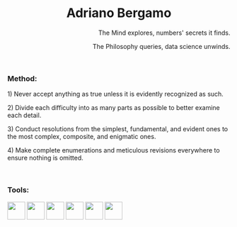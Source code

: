 <h1 align="center"> Adriano Bergamo </h1>

<p align="right"> The Mind explores, numbers' secrets it finds. </p>
<p align="right"> The Philosophy queries, data science unwinds. </p>
</br>


###  Method:

<p align="left"> 1) Never accept anything as true unless it is evidently recognized as such. </p>
<p align="left"> 2) Divide each difficulty into as many parts as possible to better examine each detail. </p>
<p align="left"> 3) Conduct resolutions from the simplest, fundamental, and evident ones to the most complex, composite, and enigmatic ones. </p>
<p align="left"> 4) Make complete enumerations and meticulous revisions everywhere to ensure nothing is omitted. </p>
</br>

###  Tools:

<img src="https://cdn.jsdelivr.net/gh/devicons/devicon/icons/jupyter/jupyter-original-wordmark.svg" width="40" height="40"/> <img src="https://cdn.jsdelivr.net/gh/devicons/devicon/icons/numpy/numpy-original.svg"  width="40" height="40"/> <img src="https://cdn.jsdelivr.net/gh/devicons/devicon/icons/pandas/pandas-original.svg" width="40" height="40"/> <img src="https://cdn.jsdelivr.net/gh/devicons/devicon/icons/tensorflow/tensorflow-original.svg" width="40" height="40"/> <img src="https://cdn.jsdelivr.net/gh/devicons/devicon/icons/mysql/mysql-original-wordmark.svg" width="40" height="40"/> <img src="https://cdn.jsdelivr.net/gh/devicons/devicon/icons/r/r-original.svg" width="40" height="40"/>
